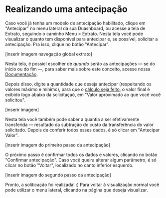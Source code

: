 # Realizando uma antecipação 

Caso você já tenha um modelo de antecipação habilitado, clique em "Antecipar" no menu lateral da sua Duashboard, ou acesse a tela de Extrato, seguindo o caminho Menu > Extrato. Nesta tela você pode visualizar o quanto tem disponível para antecipar e, se possível, solicitar a antecipação. 
Pra isso, clique no botão "Antecipar". 

[inserir imagem navegação global extrato] 

Nesta tela, é possíel escolher de *quando* serão as antecipações — se do início ou do fim —, para saber mais sobre este conceito, acesse nossa [Documentação](https://docs.pagar.me/docs/overview-antecipacao#section-1-2-antecipa-es-do-fim-ou-do-in-cio-). 

Depois disso, digite a quantidade que deseja antecipar (respeitando os valores máximo e mínimo), para que o [cálculo seja feito](https://pagarme.zendesk.com/hc/pt-br/articles/217944143-Como-%C3%A9-feito-o-c%C3%A1lculo-da-antecipa%C3%A7%C3%A3o-), 
o valor final é exibido logo abaixo da solicitaçaõ, em "Valor aproximado ao que você você solicitou". 

[inserir imagem] 

Nesta tela você também pode saber a quantia a ser efetivamente transferida — resultado da subtração do custo da transferência do valor solicitado. 
Depois de conferir todos esses dados, é só clicar em "Antecipar Valor". 

[inserir imagem do primeiro passo da antecipação]

O próximo passo é confirmar todos os dados e valores, clicando no botão "Confirmar antecipação". Caso você queira alterar algum parâmetro, é só clicar no botão "Voltar", localizado no canto inferior esquerdo. 

 
[inserir imagem do segundo passo da antecipação]

Pronto, a soliticação foi realizada! :) Para voltar à visualização normal você pode utilizar o menu lateral, clicando na página que deseja visualizar. 
